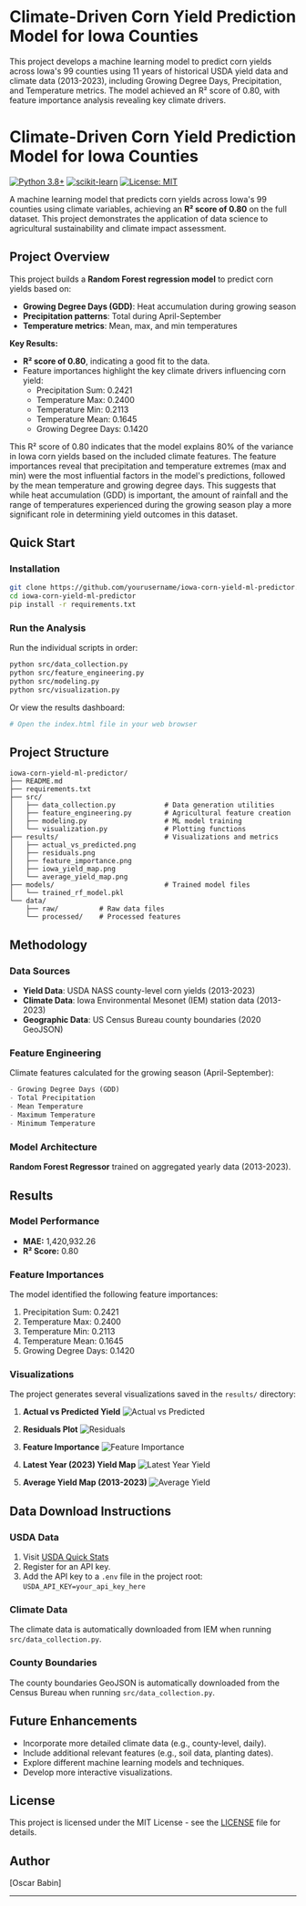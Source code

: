 # Climate-Driven Corn Yield Prediction Model for Iowa Counties
This project develops a machine learning model to predict corn yields across Iowa's 99 counties using 11 years of historical USDA yield data and climate data (2013-2023), including Growing Degree Days, Precipitation, and Temperature metrics. The model achieved an R² score of 0.80, with feature importance analysis revealing key climate drivers.

# Climate-Driven Corn Yield Prediction Model for Iowa Counties

[![Python 3.8+](https://img.shields.io/badge/python-3.8+-blue.svg)](https://www.python.org/downloads/release/python-380/)
[![scikit-learn](https://img.shields.io/badge/scikit--learn-1.1+-orange.svg)](https://scikit-learn.org/)
[![License: MIT](https://img.shields.io/badge/License-MIT-yellow.svg)](https://opensource.org/licenses/MIT)

A machine learning model that predicts corn yields across Iowa's 99 counties using climate variables, achieving an **R² score of 0.80** on the full dataset. This project demonstrates the application of data science to agricultural sustainability and climate impact assessment.

## Project Overview

This project builds a **Random Forest regression model** to predict corn yields based on:
- **Growing Degree Days (GDD)**: Heat accumulation during growing season
- **Precipitation patterns**: Total during April-September  
- **Temperature metrics**: Mean, max, and min temperatures

**Key Results:**
- **R² score of 0.80**, indicating a good fit to the data.
- Feature importances highlight the key climate drivers influencing corn yield:
    - Precipitation Sum: 0.2421
    - Temperature Max: 0.2400
    - Temperature Min: 0.2113
    - Temperature Mean: 0.1645
    - Growing Degree Days: 0.1420

This R² score of 0.80 indicates that the model explains 80% of the variance in Iowa corn yields based on the included climate features. The feature importances reveal that precipitation and temperature extremes (max and min) were the most influential factors in the model's predictions, followed by the mean temperature and growing degree days. This suggests that while heat accumulation (GDD) is important, the amount of rainfall and the range of temperatures experienced during the growing season play a more significant role in determining yield outcomes in this dataset.

## Quick Start

### Installation
```bash
git clone https://github.com/yourusername/iowa-corn-yield-ml-predictor.git
cd iowa-corn-yield-ml-predictor
pip install -r requirements.txt
```

### Run the Analysis
Run the individual scripts in order:
```bash
python src/data_collection.py
python src/feature_engineering.py
python src/modeling.py
python src/visualization.py
```
Or view the results dashboard:
```bash
# Open the index.html file in your web browser
```

## Project Structure

```
iowa-corn-yield-ml-predictor/
├── README.md
├── requirements.txt
├── src/
│   ├── data_collection.py            # Data generation utilities
│   ├── feature_engineering.py        # Agricultural feature creation
│   ├── modeling.py                   # ML model training
│   └── visualization.py              # Plotting functions
├── results/                          # Visualizations and metrics
│   ├── actual_vs_predicted.png
│   ├── residuals.png
│   ├── feature_importance.png
│   ├── iowa_yield_map.png
│   └── average_yield_map.png
├── models/                           # Trained model files
│   └── trained_rf_model.pkl
└── data/
    ├── raw/          # Raw data files
    └── processed/    # Processed features
```

## Methodology

### Data Sources
- **Yield Data**: USDA NASS county-level corn yields (2013-2023)
- **Climate Data**: Iowa Environmental Mesonet (IEM) station data (2013-2023)
- **Geographic Data**: US Census Bureau county boundaries (2020 GeoJSON)

### Feature Engineering
Climate features calculated for the growing season (April-September):
```python
- Growing Degree Days (GDD)
- Total Precipitation
- Mean Temperature
- Maximum Temperature
- Minimum Temperature
```

### Model Architecture
**Random Forest Regressor** trained on aggregated yearly data (2013-2023).

## Results

### Model Performance
- **MAE:** 1,420,932.26
- **R² Score:** 0.80

### Feature Importances
The model identified the following feature importances:
1. Precipitation Sum: 0.2421
2. Temperature Max: 0.2400
3. Temperature Min: 0.2113
4. Temperature Mean: 0.1645
5. Growing Degree Days: 0.1420

### Visualizations
The project generates several visualizations saved in the `results/` directory:

1. **Actual vs Predicted Yield**
   ![Actual vs Predicted](results/actual_vs_predicted.png)

2. **Residuals Plot**
   ![Residuals](results/residuals.png)

3. **Feature Importance**
   ![Feature Importance](results/feature_importance.png)

4. **Latest Year (2023) Yield Map**
   ![Latest Year Yield](results/iowa_yield_map.png)

5. **Average Yield Map (2013-2023)**
   ![Average Yield](results/average_yield_map.png)

## Data Download Instructions

### USDA Data
1. Visit [USDA Quick Stats](https://quickstats.nass.usda.gov/)
2. Register for an API key.
3. Add the API key to a `.env` file in the project root: `USDA_API_KEY=your_api_key_here`

### Climate Data
The climate data is automatically downloaded from IEM when running `src/data_collection.py`.

### County Boundaries
The county boundaries GeoJSON is automatically downloaded from the Census Bureau when running `src/data_collection.py`.

## Future Enhancements

- Incorporate more detailed climate data (e.g., county-level, daily).
- Include additional relevant features (e.g., soil data, planting dates).
- Explore different machine learning models and techniques.
- Develop more interactive visualizations.

## License

This project is licensed under the MIT License - see the [LICENSE](LICENSE) file for details.

## Author

[Oscar Babin]

---